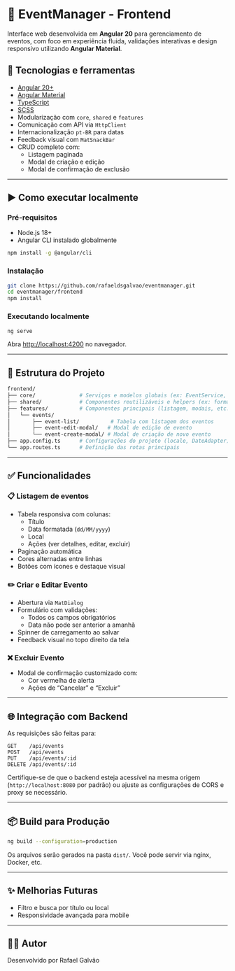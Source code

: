 # 📅 EventManager - Frontend

Interface web desenvolvida em **Angular 20** para gerenciamento de eventos, com foco em experiência fluida, validações interativas e design responsivo utilizando **Angular Material**.

## 🔧 Tecnologias e ferramentas

- [Angular 20+](https://angular.io/)
- [Angular Material](https://material.angular.io/)
- [TypeScript](https://www.typescriptlang.org/)
- [SCSS](https://sass-lang.com/)
- Modularização com `core`, `shared` e `features`
- Comunicação com API via `HttpClient`
- Internacionalização `pt-BR` para datas
- Feedback visual com `MatSnackBar`
- CRUD completo com:
  - Listagem paginada
  - Modal de criação e edição
  - Modal de confirmação de exclusão

---

## ▶️ Como executar localmente

### Pré-requisitos

- Node.js 18+
- Angular CLI instalado globalmente

```bash
npm install -g @angular/cli
```

### Instalação

```bash
git clone https://github.com/rafaeldsgalvao/eventmanager.git
cd eventmanager/frontend
npm install
```

### Executando localmente

```bash
ng serve
```

Abra [http://localhost:4200](http://localhost:4200) no navegador.

---

## 📂 Estrutura do Projeto

```bash
frontend/
├── core/              # Serviços e modelos globais (ex: EventService, EventModel)
├── shared/            # Componentes reutilizáveis e helpers (ex: formatos de data)
├── features/          # Componentes principais (listagem, modais, etc.)
│   └── events/
│       ├── event-list/          # Tabela com listagem dos eventos
│       ├── event-edit-modal/   # Modal de edição de evento
│       └── event-create-modal/ # Modal de criação de novo evento
├── app.config.ts      # Configurações do projeto (locale, DateAdapter)
└── app.routes.ts      # Definição das rotas principais
```

---

## ✅ Funcionalidades

### 📋 Listagem de eventos

- Tabela responsiva com colunas:
  - Título
  - Data formatada (`dd/MM/yyyy`)
  - Local
  - Ações (ver detalhes, editar, excluir)
- Paginação automática
- Cores alternadas entre linhas
- Botões com ícones e destaque visual

### ✏️ Criar e Editar Evento

- Abertura via `MatDialog`
- Formulário com validações:
  - Todos os campos obrigatórios
  - Data não pode ser anterior a amanhã
- Spinner de carregamento ao salvar
- Feedback visual no topo direito da tela

### ❌ Excluir Evento

- Modal de confirmação customizado com:
  - Cor vermelha de alerta
  - Ações de “Cancelar” e “Excluir”

---

## 🌐 Integração com Backend

As requisições são feitas para:

```
GET    /api/events
POST   /api/events
PUT    /api/events/:id
DELETE /api/events/:id
```

Certifique-se de que o backend esteja acessível na mesma origem (`http://localhost:8080` por padrão) ou ajuste as configurações de CORS e proxy se necessário.

---

## 📦 Build para Produção

```bash
ng build --configuration=production
```

Os arquivos serão gerados na pasta `dist/`. Você pode servir via nginx, Docker, etc.

---

## ✨ Melhorias Futuras

- Filtro e busca por título ou local
- Responsividade avançada para mobile

---

## 🧑‍💻 Autor

Desenvolvido por Rafael Galvão
